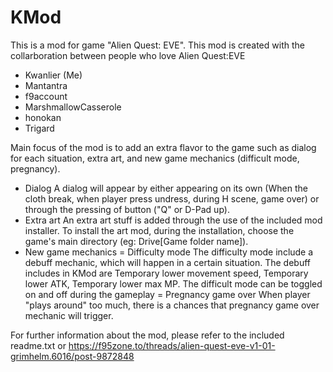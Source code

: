 # KMod
This is a mod for game "Alien Quest: EVE".
This mod is created with the collarboration between people who love Alien Quest:EVE
- Kwanlier (Me)
- Mantantra​
- f9account​
- MarshmallowCasserole​
- honokan​
- Trigard​

Main focus of the mod is to add an extra flavor to the game such as dialog for each situation, extra art, and new game mechanics (difficult mode, pregnancy).
- Dialog
  A dialog will appear by either appearing on its own (When the cloth break, when player press undress, during H scene, game over) or through the pressing of button ("Q" or D-Pad up).
- Extra art
  An extra art stuff is added through the use of the included mod installer.
  To install the art mod, during the installation, choose the game's main directory (eg: Drive\[Game folder name]).
- New game mechanics
  = Difficulty mode
  The difficulty mode include a debuff mechanic, which will happen in a certain situation. The debuff includes in KMod are Temporary lower movement speed, Temporary lower ATK, Temporary lower max MP.
  The difficult mode can be toggled on and off during the gameplay
  = Pregnancy game over
  When player "plays around" too much, there is a chances that pregnancy game over mechanic will trigger.

For further information about the mod, please refer to the included readme.txt or https://f95zone.to/threads/alien-quest-eve-v1-01-grimhelm.6016/post-9872848
